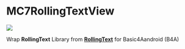 # MC7RollingTextView

<img src="https://raw.githubusercontent.com/YvesCheung/RollingText/master/ezgif.com-optimize.gif">

Wrap **RollingText** Library from **[RollingText](https://github.com/YvesCheung/RollingText)** for Basic4Aandroid (B4A)
 
